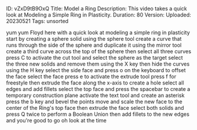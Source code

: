ID: vZxD9tB9OxQ
Title: Model a Ring
Description: This video takes a quick look at Modeling a Simple Ring in Plasticity.
Duration: 80
Version: 
Uploaded: 20230521
Tags: unsorted

yum yum Floyd here with a quick look at
modeling a simple ring in plasticity
start by creating a sphere solid using
the sphere tool create a curve that runs
through the side of the sphere and
duplicate it using the mirror tool
create a third curve across the top of
the sphere
then select all three curves press C to
activate the cut tool and select the
sphere as the target select the three
new solids and remove them using the X
key
then hide the curves using the H key
select the side face and press o on the
keyboard to offset the face select the
face press e to activate the extrude
tool press f for freestyle then extrude
the face along the x-axis to create a
hole select all edges and add fillets
select the top face and press the
spacebar to create a temporary
construction plane activate the text
tool and create an asterisk
press the b key and bevel the points
move and scale the new face to the
center of the Ring's top face then
extrude the face
select both solids and press Q twice to
perform a Boolean Union
then add fillets to the new edges
and you're good to go
oh look at the time
